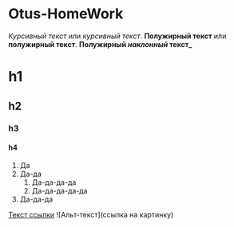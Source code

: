 # Otus-HomeWork

*Курсивный текст* или _курсивный текст_.
**Полужирный текст** или __полужирный текст__.
**Полужирный _наклонный_ текст_**
# h1
## h2
### h3
#### h4

1. Да
1. Да-да
    1. Да-да-да-да
    1. Да-да-да-да-да
1. Да-да-да


[Текст ссылки](https://htmlacademy.ru)
![Альт-текст](ссылка на картинку)
